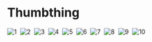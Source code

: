 # Thumbthing
![1](https://user-images.githubusercontent.com/73683989/140959209-3907a15d-ee11-4e30-a3b2-ba47a050c8fc.png)&nbsp;
![2](https://user-images.githubusercontent.com/73683989/140959380-6bdfd395-70bd-412c-b636-9aca22c80493.png)&nbsp;
![3](https://user-images.githubusercontent.com/73683989/140959337-60d6f1cd-510f-4ee0-8e4e-818a56b756d3.png)&nbsp;
![4](https://user-images.githubusercontent.com/73683989/140959323-f04d7e70-24be-4006-a68a-57dc5473eb75.png)&nbsp;
![5](https://user-images.githubusercontent.com/73683989/140959308-5c1f5965-df66-49f4-a560-6452a3bc686c.png)&nbsp;
![6](https://user-images.githubusercontent.com/73683989/140959299-4008e40b-9d1e-4e7e-bbc2-36292316c41d.png)&nbsp;
![7](https://user-images.githubusercontent.com/73683989/140959282-e7c14769-940e-4a66-92a8-ea8b5952a217.png)&nbsp;
![8](https://user-images.githubusercontent.com/73683989/140959273-8290206f-c432-42a7-9f1b-5cd2835585c0.png)&nbsp;
![9](https://user-images.githubusercontent.com/73683989/140959264-8c160431-f092-4933-b8f9-d49377a58a9b.png)&nbsp;
![10](https://user-images.githubusercontent.com/73683989/140959260-f6d0670e-fe96-407e-8ffe-e6b1b3636009.png)&nbsp;
